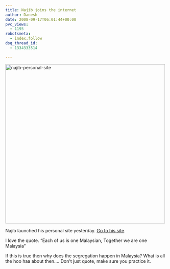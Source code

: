 ```yaml
---
title: Najib joins the internet
author: Danesh
date: 2008-09-17T06:01:44+00:00
pvc_views:
  - 1195
robotsmeta:
  - index,follow
dsq_thread_id:
  - 1334333514

---
```

[<img src="http://farm4.static.flickr.com/3118/2864948870_e1216e4788_o.jpg" alt="najib-personal-site" width="500" />][1]

Najib launched his personal site yesterday. [Go to his site][2].

I love the quote. &#8220;Each of us is one Malaysian, Together we are one Malaysia&#8221;

If this is true then why does the segregation happen in Malaysia? What is all the hoo haa about then&#8230;. Don't just quote, make sure you practice it.

 [1]: http://www.flickr.com/photos/dannyportal/2864948870/ "najib-personal-site by Danesh Manoharan, on Flickr"
 [2]: http://www.1malaysia.com.my